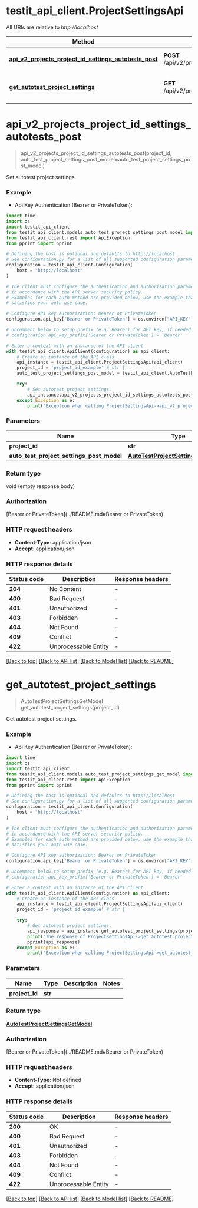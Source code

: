 # testit_api_client.ProjectSettingsApi

All URIs are relative to *http://localhost*

Method | HTTP request | Description
------------- | ------------- | -------------
[**api_v2_projects_project_id_settings_autotests_post**](ProjectSettingsApi.md#api_v2_projects_project_id_settings_autotests_post) | **POST** /api/v2/projects/{projectId}/settings/autotests | Set autotest project settings.
[**get_autotest_project_settings**](ProjectSettingsApi.md#get_autotest_project_settings) | **GET** /api/v2/projects/{projectId}/settings/autotests | Get autotest project settings.


# **api_v2_projects_project_id_settings_autotests_post**
> api_v2_projects_project_id_settings_autotests_post(project_id, auto_test_project_settings_post_model=auto_test_project_settings_post_model)

Set autotest project settings.



### Example

* Api Key Authentication (Bearer or PrivateToken):
```python
import time
import os
import testit_api_client
from testit_api_client.models.auto_test_project_settings_post_model import AutoTestProjectSettingsPostModel
from testit_api_client.rest import ApiException
from pprint import pprint

# Defining the host is optional and defaults to http://localhost
# See configuration.py for a list of all supported configuration parameters.
configuration = testit_api_client.Configuration(
    host = "http://localhost"
)

# The client must configure the authentication and authorization parameters
# in accordance with the API server security policy.
# Examples for each auth method are provided below, use the example that
# satisfies your auth use case.

# Configure API key authorization: Bearer or PrivateToken
configuration.api_key['Bearer or PrivateToken'] = os.environ["API_KEY"]

# Uncomment below to setup prefix (e.g. Bearer) for API key, if needed
# configuration.api_key_prefix['Bearer or PrivateToken'] = 'Bearer'

# Enter a context with an instance of the API client
with testit_api_client.ApiClient(configuration) as api_client:
    # Create an instance of the API class
    api_instance = testit_api_client.ProjectSettingsApi(api_client)
    project_id = 'project_id_example' # str | 
    auto_test_project_settings_post_model = testit_api_client.AutoTestProjectSettingsPostModel() # AutoTestProjectSettingsPostModel |  (optional)

    try:
        # Set autotest project settings.
        api_instance.api_v2_projects_project_id_settings_autotests_post(project_id, auto_test_project_settings_post_model=auto_test_project_settings_post_model)
    except Exception as e:
        print("Exception when calling ProjectSettingsApi->api_v2_projects_project_id_settings_autotests_post: %s\n" % e)
```



### Parameters

Name | Type | Description  | Notes
------------- | ------------- | ------------- | -------------
 **project_id** | **str**|  | 
 **auto_test_project_settings_post_model** | [**AutoTestProjectSettingsPostModel**](AutoTestProjectSettingsPostModel.md)|  | [optional] 

### Return type

void (empty response body)

### Authorization

[Bearer or PrivateToken](../README.md#Bearer or PrivateToken)

### HTTP request headers

 - **Content-Type**: application/json
 - **Accept**: application/json

### HTTP response details
| Status code | Description | Response headers |
|-------------|-------------|------------------|
**204** | No Content |  -  |
**400** | Bad Request |  -  |
**401** | Unauthorized |  -  |
**403** | Forbidden |  -  |
**404** | Not Found |  -  |
**409** | Conflict |  -  |
**422** | Unprocessable Entity |  -  |

[[Back to top]](#) [[Back to API list]](../README.md#documentation-for-api-endpoints) [[Back to Model list]](../README.md#documentation-for-models) [[Back to README]](../README.md)

# **get_autotest_project_settings**
> AutoTestProjectSettingsGetModel get_autotest_project_settings(project_id)

Get autotest project settings.



### Example

* Api Key Authentication (Bearer or PrivateToken):
```python
import time
import os
import testit_api_client
from testit_api_client.models.auto_test_project_settings_get_model import AutoTestProjectSettingsGetModel
from testit_api_client.rest import ApiException
from pprint import pprint

# Defining the host is optional and defaults to http://localhost
# See configuration.py for a list of all supported configuration parameters.
configuration = testit_api_client.Configuration(
    host = "http://localhost"
)

# The client must configure the authentication and authorization parameters
# in accordance with the API server security policy.
# Examples for each auth method are provided below, use the example that
# satisfies your auth use case.

# Configure API key authorization: Bearer or PrivateToken
configuration.api_key['Bearer or PrivateToken'] = os.environ["API_KEY"]

# Uncomment below to setup prefix (e.g. Bearer) for API key, if needed
# configuration.api_key_prefix['Bearer or PrivateToken'] = 'Bearer'

# Enter a context with an instance of the API client
with testit_api_client.ApiClient(configuration) as api_client:
    # Create an instance of the API class
    api_instance = testit_api_client.ProjectSettingsApi(api_client)
    project_id = 'project_id_example' # str | 

    try:
        # Get autotest project settings.
        api_response = api_instance.get_autotest_project_settings(project_id)
        print("The response of ProjectSettingsApi->get_autotest_project_settings:\n")
        pprint(api_response)
    except Exception as e:
        print("Exception when calling ProjectSettingsApi->get_autotest_project_settings: %s\n" % e)
```



### Parameters

Name | Type | Description  | Notes
------------- | ------------- | ------------- | -------------
 **project_id** | **str**|  | 

### Return type

[**AutoTestProjectSettingsGetModel**](AutoTestProjectSettingsGetModel.md)

### Authorization

[Bearer or PrivateToken](../README.md#Bearer or PrivateToken)

### HTTP request headers

 - **Content-Type**: Not defined
 - **Accept**: application/json

### HTTP response details
| Status code | Description | Response headers |
|-------------|-------------|------------------|
**200** | OK |  -  |
**400** | Bad Request |  -  |
**401** | Unauthorized |  -  |
**403** | Forbidden |  -  |
**404** | Not Found |  -  |
**409** | Conflict |  -  |
**422** | Unprocessable Entity |  -  |

[[Back to top]](#) [[Back to API list]](../README.md#documentation-for-api-endpoints) [[Back to Model list]](../README.md#documentation-for-models) [[Back to README]](../README.md)

